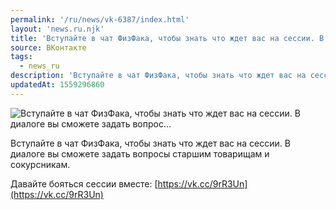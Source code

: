 ```yaml
---
permalink: '/ru/news/vk-6387/index.html'
layout: 'news.ru.njk'
title: 'Вступайте в чат ФизФака, чтобы знать что ждет вас на сессии. В диалоге вы сможете задать вопрос…'
source: ВКонтакте
tags:
  - news_ru
description: 'Вступайте в чат ФизФака, чтобы знать что ждет вас на сессии. В диалоге вы сможете задать вопрос…'
updatedAt: 1559296860
---
```

![Вступайте в чат ФизФака, чтобы знать что ждет вас на сессии. В диалоге вы сможете задать вопрос…](https://sun9-44.userapi.com/impf/c855624/v855624368/58c30/IsrKVZH5A94.jpg?size=900x600&quality=96&proxy=1&sign=bc85df7f911d41b9f3b85c613ad759d0&c_uniq_tag=R-cMWmScvxWVDAUlOwJUzmqv6AHz-VPax4XCcbmVUwQ&type=album)

Вступайте в чат ФизФака, чтобы знать что ждет вас на сессии. В диалоге вы сможете задать вопросы старшим товарищам и сокурсникам.

Давайте бояться сессии вместе: [https://vk.cc/9rR3Un](https://vk.cc/9rR3Un)
